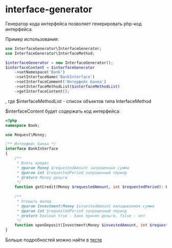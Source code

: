 # interface-generator
Генератор кода интерфейса позволяет генерировать php-код интерфейса.

Пример использования:
```php
use InterfaceGenerator\InterfaceGenerator;
use InterfaceGenerator\InterfaceMethod;

$interfaceGenerator = new InterfaceGenerator();
$interfaceContent = $interfaceGenerator
    ->setNamespace('Bank')
    ->setInterfaceName('BankInterface')
    ->setInterfaceComment('Интерфейс банка')
    ->setInterfaceMethodList($interfaceMethodList)
    ->getInterfaceContent();
```
, где $interfaceMethodList - список объектов типа InterfaceMethod

$interfaceContent будет содержать код интерфейса:
```php
<?php
namespace Bank;

use Request\Money;

/** Интерфейс банка */
interface BankInterface
{
    /**
     * Взять кредит
     * @param Money $requestedAmount запрошенная сумма
     * @param int $requestedPeriod запрошенный период
     * @return Money деньги
     */
    function getCredit(Money $requestedAmount, int $requestedPeriod): Bank\Money;
    
    /**
     * Открыть вклад
     * @param Investment\Money $investedAmount вкладываемая сумма
     * @param int $requestedPeriod запрошенный период
     * @return boolean true - банк принял деньги, false - нет
     */
    function openDeposit(Investment\Money $investedAmount, int $requestedPeriod): boolean;
}
```

Больше подробностей можно найти в 
[тесте](https://github.com/4slv/interface-generator/blob/master/tests/InterfaceGeneratorTest.php)
